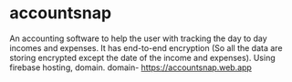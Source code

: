 # accountsnap
An accounting software to help the user with tracking the day to day incomes and expenses. It has end-to-end encryption (So all the data are storing encrypted except the date of the income and expenses). Using firebase hosting, domain. domain- https://accountsnap.web.app
